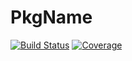 # PkgName

[![Build Status](https://github.com/lmh91/PkgName.jl/workflows/CI/badge.svg)](https://github.com/lmh91/PkgName.jl/actions)
[![Coverage](https://codecov.io/gh/lmh91/PkgName.jl/branch/master/graph/badge.svg)](https://codecov.io/gh/lmh91/PkgName.jl)
